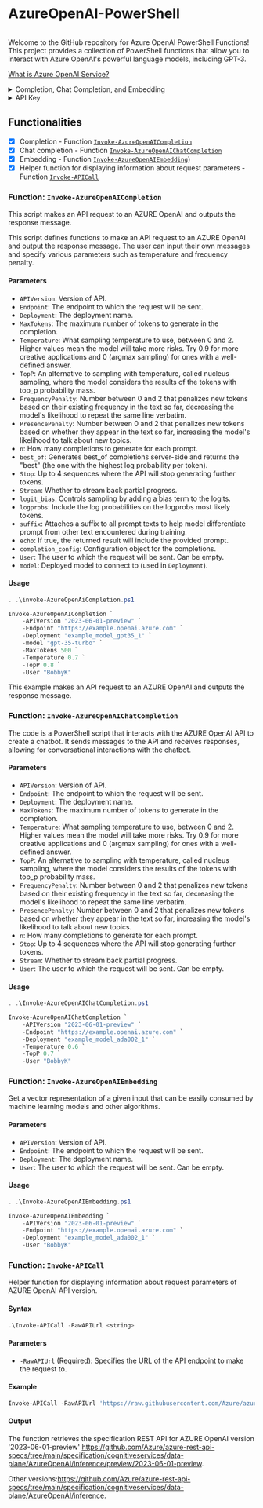 # AzureOpenAI-PowerShell

![]()

Welcome to the GitHub repository for Azure OpenAI PowerShell Functions! This project provides a collection of PowerShell functions that allow you to interact with Azure OpenAI's powerful language models, including GPT-3.

[What is Azure OpenAI Service?](https://learn.microsoft.com/en-us/azure/cognitive-services/openai/overview)

<details>

  <summary>Completion, Chat Completion, and Embedding</summary>

In Azure OpenAI, Completion, Chat Completions, and Embeddings are specific functionalities that leverage the power of language models to perform different tasks. Here's a brief overview of each:

1. **Completion**: Completion is a functionality that allows you to generate text completions based on a given prompt. You provide a partial sentence or context, and the language model continues the text, completing it in a way that makes sense. It's useful for tasks like content generation, text auto-completion, drafting emails, or writing code snippets. Completion models excel at generating human-like text and can provide creative and coherent completions.

2. **Chat Completion**: Chat Completions enable you to simulate interactive conversations with the language model. Instead of providing a single prompt, you provide a series of messages, including user and system messages. The model responds to each message in the conversation, maintaining context and generating appropriate replies. This functionality is particularly useful for building chatbots, virtual assistants, or automating conversational tasks such as customer support interactions.

3. **Embedding**: Embeddings refer to the numerical representations of text generated by the language models. These representations capture the semantic meaning and contextual information of the text. Embeddings allow you to measure similarity between different texts, cluster documents based on their content, or perform other operations that require understanding the relationships between pieces of text. With embeddings, you can enhance your applications with advanced language understanding and processing capabilities.

These functionalities are part of Azure OpenAI's offering and are powered by state-of-the-art language models, such as GPT-3. They provide developers with powerful tools to leverage natural language processing and generation capabilities within their applications, automation workflows, or any task that involves working with text data.

</details>

<details>
<summary>API Key</summary>

The PowerShell code provides a function called `Get-Headers` that retrieves the headers required to make an API request to the Azure OpenAI service. One of the parameters for this function is `ApiKeyVariable`, which represents the name of the environment variable where the API key is stored. The code checks if the API key is valid by verifying if the specified environment variable exists and retrieves the API key value from it.

The API key is an essential component for authenticating and authorizing requests to the Azure OpenAI service. It acts as a unique identifier and security credential that grants access to the service. In the context of the PowerShell code, the API key is used to construct the headers for the API request, ensuring that the request is authenticated and authorized.

The `Get-Headers` function retrieves the API key from the specified environment variable and constructs the headers with the necessary content type and API key values. These headers are then used in the subsequent API request to the Azure OpenAI service.

By providing the API key through the `ApiKeyVariable` parameter when invoking the `Get-Headers` function, users can securely and conveniently authenticate their API requests to the Azure OpenAI service.

`ApiKeyVariable` = `API_AZURE_OPENAI`

</details>

## Functionalities

- [x] Completion - Function [`Invoke-AzureOpenAICompletion`](#function-invoke-azureopenaicompletion)
- [x] Chat completion - Function [`Invoke-AzureOpenAIChatCompletion`](#function-invoke-azureopenaichatcompletion)
- [x] Embedding - Function [`Invoke-AzureOpenAIEmbedding`](#function-invoke-azureopenaiembedding))
- [x] Helper function for displaying information about request parameters - Function [`Invoke-APICall`](#function-invoke-apicall)

### Function: `Invoke-AzureOpenAICompletion`

This script makes an API request to an AZURE OpenAI and outputs the response message.

This script defines functions to make an API request to an AZURE OpenAI and output the response message. The user can input their own messages and specify various parameters such as temperature and frequency penalty.

#### Parameters

- `APIVersion`: Version of API.
- `Endpoint`: The endpoint to which the request will be sent.
- `Deployment`: The deployment name.
- `MaxTokens`: The maximum number of tokens to generate in the completion.
- `Temperature`: What sampling temperature to use, between 0 and 2. Higher values mean the model will take more risks. Try 0.9 for more creative applications and 0 (argmax sampling) for ones with a well-defined answer.
- `TopP`: An alternative to sampling with temperature, called nucleus sampling, where the model considers the results of the tokens with top_p probability mass.
- `FrequencyPenalty`: Number between 0 and 2 that penalizes new tokens based on their existing frequency in the text so far, decreasing the model's likelihood to repeat the same line verbatim.
- `PresencePenalty`: Number between 0 and 2 that penalizes new tokens based on whether they appear in the text so far, increasing the model's likelihood to talk about new topics.
- `n`: How many completions to generate for each prompt.
- `best_of`: Generates best_of completions server-side and returns the "best" (the one with the highest log probability per token).
- `Stop`: Up to 4 sequences where the API will stop generating further tokens.
- `Stream`: Whether to stream back partial progress.
- `logit_bias`: Controls sampling by adding a bias term to the logits.
- `logprobs`: Include the log probabilities on the logprobs most likely tokens.
- `suffix`: Attaches a suffix to all prompt texts to help model differentiate prompt from other text encountered during training.
- `echo`: If true, the returned result will include the provided prompt.
- `completion_config`: Configuration object for the completions.
- `User`: The user to which the request will be sent. Can be empty.
- `model`: Deployed model to connect to (used in `Deployment`).

#### Usage

```powershell
. .\invoke-AzureOpenAiCompletion.ps1

Invoke-AzureOpenAICompletion `
    -APIVersion "2023-06-01-preview" `
    -Endpoint "https://example.openai.azure.com" `
    -Deployment "example_model_gpt35_1" `
    -model "gpt-35-turbo" `
    -MaxTokens 500 `
    -Temperature 0.7 `
    -TopP 0.8 `
    -User "BobbyK"
```

This example makes an API request to an AZURE OpenAI and outputs the response message.

### Function: `Invoke-AzureOpenAIChatCompletion`

The code is a PowerShell script that interacts with the AZURE OpenAI API to create a chatbot. It sends messages to the API and receives responses, allowing for conversational interactions with the chatbot.

#### Parameters

- `APIVersion`: Version of API.
- `Endpoint`: The endpoint to which the request will be sent.
- `Deployment`: The deployment name.
- `MaxTokens`: The maximum number of tokens to generate in the completion.
- `Temperature`: What sampling temperature to use, between 0 and 2. Higher values mean the model will take more risks. Try 0.9 for more creative applications and 0 (argmax sampling) for ones with a well-defined answer.
- `TopP`: An alternative to sampling with temperature, called nucleus sampling, where the model considers the results of the tokens with top_p probability mass.
- `FrequencyPenalty`: Number between 0 and 2 that penalizes new tokens based on their existing frequency in the text so far, decreasing the model's likelihood to repeat the same line verbatim.
- `PresencePenalty`: Number between 0 and 2 that penalizes new tokens based on whether they appear in the text so far, increasing the model's likelihood to talk about new topics.
- `n`: How many completions to generate for each prompt.
- `Stop`: Up to 4 sequences where the API will stop generating further tokens.
- `Stream`: Whether to stream back partial progress.
- `User`: The user to which the request will be sent. Can be empty.

#### Usage

```powershell
. .\Invoke-AzureOpenAIChatCompletion.ps1

Invoke-AzureOpenAIChatCompletion `
    -APIVersion "2023-06-01-preview" `
    -Endpoint "https://example.openai.azure.com" `
    -Deployment "example_model_ada002_1" `
    -Temperature 0.6 `
    -TopP 0.7 `
    -User "BobbyK"
```

### Function: `Invoke-AzureOpenAIEmbedding`

Get a vector representation of a given input that can be easily consumed by machine learning models and other algorithms.

#### Parameters

- `APIVersion`: Version of API.
- `Endpoint`: The endpoint to which the request will be sent.
- `Deployment`: The deployment name.
- `User`: The user to which the request will be sent. Can be empty.

#### Usage

```powershell
. .\Invoke-AzureOpenAIEmbedding.ps1

Invoke-AzureOpenAIEmbedding `
    -APIVersion "2023-06-01-preview" `
    -Endpoint "https://example.openai.azure.com" `
    -Deployment "example_model_ada002_1" `
    -User "BobbyK"
```

### Function: `Invoke-APICall`

Helper function for displaying information about request parameters of AZURE OpenAI API version.

#### Syntax

```powershell
.\Invoke-APICall -RawAPIUrl <string>
```

#### Parameters

- `-RawAPIUrl` (Required): Specifies the URL of the API endpoint to make the request to.

#### Example

```powershell
Invoke-APICall -RawAPIUrl 'https://raw.githubusercontent.com/Azure/azure-rest-api-specs/main/specification/cognitiveservices/data-plane/AzureOpenAI/inference/preview/2023-06-01-preview/inference.json'
```

#### Output

The function retrieves the specification REST API for AZURE OpenAI version '2023-06-01-preview' <https://github.com/Azure/azure-rest-api-specs/tree/main/specification/cognitiveservices/data-plane/AzureOpenAI/inference/preview/2023-06-01-preview>.

Other versions:<https://github.com/Azure/azure-rest-api-specs/tree/main/specification/cognitiveservices/data-plane/AzureOpenAI/inference>.
